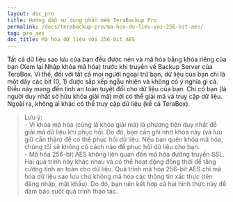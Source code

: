 ```yaml
---
layout: doc_pro
title: Hướng dẫn sử dụng phần mềm TeraBackup Pro
permalink: /docs/terabackup-pro/ma-hoa-du-lieu-voi-256-bit-aes/
tag: pro_aes
doc_title: Mã hóa dữ liệu với 256-bit AES
---
```


Tất cả dữ liệu sao lưu của bạn đều được nén và mã hóa bằng khóa riêng của bạn (Xem lại Nhập khóa mã hóa) trước khi truyền về Backup Server của TeraBox. Vì thế, đối với tất cả mọi người ngoại trừ bạn, dữ liệu của bạn chỉ là một dãy các bit (0, 1) được sắp xếp ngẫu nhiên và không có ý nghĩa gì cả. Điều này mang đến tính an toàn tuyệt đối cho dữ liệu của bạn. Chỉ có bạn (là người duy nhất sở hữu khóa giải mã) mới có thể giải mã và truy cập dữ liệu. Ngoài ra, không ai khác có thể truy cập dữ liệu (kể cả TeraBox). 

> Lưu ý:  
    - Vì khóa mã hóa (cũng là khóa giải mã) là phương tiện duy nhất để giải mã dữ liệu khi phục hồi. Do đó, bạn cần ghi nhớ khóa này (và lưu giữ cẩn thận) để có thể phục hồi dữ liệu. Nếu bạn quên khóa mã hóa, chúng tôi sẽ không có cách nào để phục hồi dữ liệu cho bạn.   
    - Mã hóa 256-bit AES không liên quan đến mã hóa đường truyền SSL. Hai quá trình này khác nhau và có thể hoạt động đồng thời để tăng cường tính an toàn cho dữ liệu. Quá trình mã hóa 256-bit AES chỉ mã hóa dữ liệu sao lưu chứ không mã hóa các thông tin xác thực (tên đăng nhập, mật khẩu). Do đó, bạn nên kết hợp cả hai hình thức này để đảm bảo suốt quá trình thao tác. 